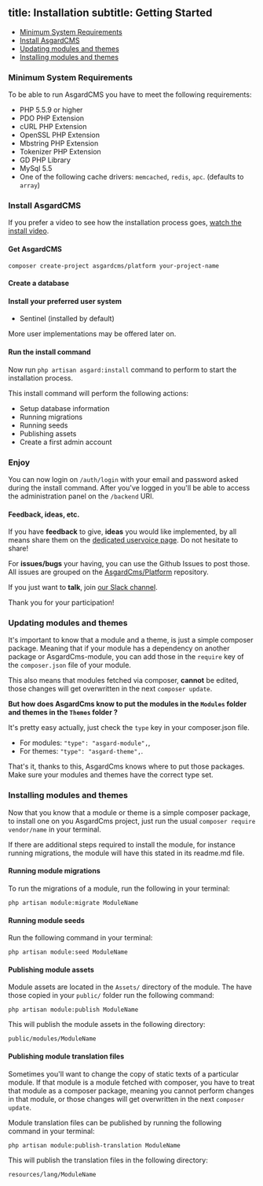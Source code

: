 title: Installation
subtitle: Getting Started
-------

- [Minimum System Requirements](#minimum-system-requirements)
- [Install AsgardCMS](#install-asgardcms)
- [Updating modules and themes](#updating-modules-and-themes)
- [Installing modules and themes](#installing-modules-and-themes)

### <a name="minimum-system-requirements" class="anchor" href="#minimum-system-requirements"></a> Minimum System Requirements

To be able to run AsgardCMS you have to meet the following requirements:

- PHP 5.5.9 or higher
- PDO PHP Extension
- cURL PHP Extension
- OpenSSL PHP Extension
- Mbstring PHP Extension
- Tokenizer PHP Extension
- GD PHP Library
- MySql 5.5
- One of the following cache drivers: `memcached`, `redis`, `apc`. (defaults to `array`)

### <a name="install-asgardcms" class="anchor" href="#install-asgardcms"></a> Install AsgardCMS

If you prefer a video to see how the installation process goes, [watch the install video](https://www.youtube.com/watch?v=MeX_D-aql6g).


#### Get AsgardCMS

``` .language-bash
composer create-project asgardcms/platform your-project-name
```

#### Create a database

#### Install your preferred user system

- Sentinel (installed by default) 

More user implementations may be offered later on.


#### Run the install command

Now run `php artisan asgard:install` command to perform to start the installation process.

This install command will perform the following actions:

- Setup database information
- Running migrations
- Running seeds
- Publishing assets
- Create a first admin account


### Enjoy

You can now login on `/auth/login` with your email and password asked during the install command. After you've logged in you'll be able to access the administration panel on the `/backend` URI.

#### Feedback, ideas, etc.
If you have **feedback** to give, **ideas** you would like implemented, by all means share them on the [dedicated uservoice page](http://asgardcms.uservoice.com/). Do not hesitate to share! 

For **issues/bugs** your having, you can use the Github Issues to post those. All issues are grouped on the [AsgardCms/Platform](https://github.com/AsgardCms/Platform/issues) repository.

If you just want to **talk**, join [our Slack channel](http://slack.asgardcms.com/).

Thank you for your participation!


### <a name="updating-modules-and-themes" class="anchor" href="#updating-modules-and-themes"></a> Updating modules and themes

It's important to know that a module and a theme, is just a simple composer package. Meaning that if your module has a dependency on another package or AsgardCms-module, you can add those in the `require` key of the `composer.json` file of your module.

This also means that modules fetched via composer, **cannot** be edited, those changes will get overwritten in the next `composer update`.

**But how does AsgardCms know to put the modules in the `Modules` folder and themes in the `Themes` folder ?**

It's pretty easy actually, just check the `type` key in your composer.json file.

- For modules: `"type": "asgard-module",`,
- For themes: `"type": "asgard-theme",`.

That's it, thanks to this, AsgardCms knows where to put those packages. Make sure your modules and themes have the correct type set.

### <a name="installing-modules-and-themes" class="anchor" href="#installing-modules-and-themes"></a> Installing modules and themes

Now that you know that a module or theme is a simple composer package, to install one on you AsgardCms project, just run the usual `composer require vendor/name` in your terminal.

If there are additional steps required to install the module, for instance running migrations, the module will have this stated in its readme.md file.

#### Running module migrations

To run the migrations of a module, run the following in your terminal:

``` .language-bash
php artisan module:migrate ModuleName
```

#### Running module seeds

Run the following command in your terminal:

```.language-bash
php artisan module:seed ModuleName
```


#### Publishing module assets

Module assets are located in the `Assets/` directory of the module. The have those copied in your `public/` folder run the following command:

``` .language-bash
php artisan module:publish ModuleName
```

This will publish the module assets in the following directory:

``` .language-bash
public/modules/ModuleName
```

#### Publishing module translation files

Sometimes you'll want to change the copy of static texts of a particular module. If that module is a module fetched with composer, you have to treat that module as a composer package, meaning you cannot perform changes in that module, or those changes will get overwritten in the next `composer update`.

Module translation files can be published by running the following command in your terminal:

``` .language-bash
php artisan module:publish-translation ModuleName
```

This will publish the translation files in the following directory:

``` .language-bash
resources/lang/ModuleName
```
